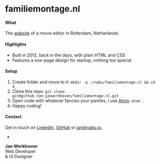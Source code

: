 # familiemontage.nl

#### What
The [website](http://familiemontage.nl/) of a movie editor in Rotterdam, Netherlands.

#### Highlights
* Built in 2012, back in the days, with plain HTML and CSS
* Features a one-page design for startup, nothing too special

#### Setup
1. Create folder and move to it: `mkdir -p ~/nabu/familiemontage.nl && cd $_`
2. Clone this repo: `git clone git@github.com:janwerkhoven/familiemontage.nl.git .`
3. Open code with whatever fancies your panties, I use [Atom](https://atom.io/): `atom .`
4. Happy coding!

#### Contact
Get in touch on [LinkedIn](https://au.linkedin.com/pub/jan-werkhoven/10/64/b30), [GitHub](https://github.com/janwerkhoven) or <a href="mailto:jan@nabu.io">jan@nabu.io</a>.

-

**Jan Werkhoven**  
Web Developer  
& UI Designer
